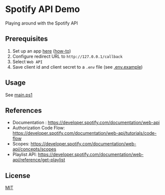 # Spotify API Demo

Playing around with the Spotify API

## Prerequisites

1. Set up an app [here](https://developer.spotify.com/dashboard) ([how-to](https://developer.spotify.com/documentation/web-api/tutorials/getting-started))
2. Configure redirect URL to `http://127.0.0.1/callback`
3. Select `Web API`
4. Save client id and client secret to a `.env` file (see [.env.example](./.env.example))

## Usage

See [main.ps1](./main.ps1)

## References

- Documentation : https://developer.spotify.com/documentation/web-api
- Authorization Code Flow: https://developer.spotify.com/documentation/web-api/tutorials/code-flow
- Scopes: https://developer.spotify.com/documentation/web-api/concepts/scopes
- Playlist API: https://developer.spotify.com/documentation/web-api/reference/get-playlist

## License

[MIT](./LICENSE)